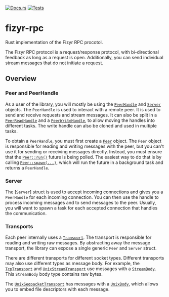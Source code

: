 [![Docs.rs](https://docs.rs/fizyr-rpc/badge.svg)](https://docs.rs/crate/fizyr-rpc/)
[![Tests](![tests](https://github.com/fizyr-private/fizyr-rpc-rs/workflows/tests/badge.svg))](https://github.com/fizyr/fizyr-rpc-rs/actions?query=workflow%3Atests+branch%3Amain)

# fizyr-rpc

Rust implementation of the Fizyr RPC procotol.

The Fizyr RPC protocol is a request/response protocol,
with bi-directional feedback as long as a request is open.
Additionally, you can send individual stream messages that do not initiate a request.

## Overview

### Peer and PeerHandle

As a user of the library, you will mostly be using the [`PeerHandle`][PeerHandle] and [`Server`][Server] objects.
The `PeerHandle` is used to interact with a remote peer.
It is used to send and receive requests and stream messages.
It can also be split in a [`PeerReadHandle`][PeerReadHandle] and a [`PeerWriteHandle`][PeerWriteHandle],
to allow moving the handles into different tasks.
The write handle can also be cloned and used in multiple tasks.

To obtain a `PeerHandle`, you must first create a [`Peer`][Peer] object.
The `Peer` object is responsible for reading and writing messages with the peer,
but you can't use it for sending or receiving messages directly.
Instead, you must ensure that the [`Peer::run()`][Peer::run] future is being polled.
The easiest way to do that is by calling [`Peer::spawn(...)`][Peer::spawn],
which will run the future in a background task and returns a `PeerHandle`.

### Server

The [`Server`] struct is used to accept incoming connections and gives you a `PeerHandle` for each incoming connection.
You can then use the handle to process incoming messages and to send messages to the peer.
Usually, you will want to spawn a task for each accepted connection that handles the communication.

### Transports

Each peer internally uses a [`Transport`][Transport].
The transport is responsible for reading and writing raw messages.
By abstracting away the message transport, the library can expose a single generic `Peer` and `Server` struct.

There are different transports for different socket types.
Different transports may also use different types as message body.
For example, the [`TcpTransport`][TcpTransport] and [`UnixStreamTransport`][UnixStreamTransport]
use messages with a [`StreamBody`][StreamBody].
This `StreamBody` body type contains raw bytes.

The [`UnixSeqpacketTransport`][UnixSeqpacketTransport] has messages with a [`UnixBody`][UnixBody],
which allows you to embed file descriptors with each message.

[Peer]: https://docs.rs/fizyr-rpc/latest/fizyr-rpc/struct.Peer.html
[Peer::run]: https://docs.rs/fizyr-rpc/latest/fizyr-rpc/struct.Peer.html#method.run
[Peer::spawn]: https://docs.rs/fizyr-rpc/latest/fizyr-rpc/struct.Peer.html#method.spawn
[PeerHandle]: https://docs.rs/fizyr-rpc/latest/fizyr-rpc/struct.PeerHandle.html
[PeerReadHandle]: https://docs.rs/fizyr-rpc/latest/fizyr-rpc/struct.PeerReadHandle.html
[PeerWriteHandle]: https://docs.rs/fizyr-rpc/latest/fizyr-rpc/struct.PeerWriteHandle.html
[Server]: https://docs.rs/fizyr-rpc/latest/fizyr-rpc/struct.Server.html

[Transport]: https://docs.rs/fizyr-rpc/latest/fizyr-rpc/trait.Transport.html
[TcpTransport]: https://docs.rs/fizyr-rpc/latest/fizyr-rpc/type.TcpTransport.html
[UnixStreamTransport]: https://docs.rs/fizyr-rpc/latest/fizyr-rpc/type.UnixStreamTransport.html
[UnixSeqpacketTransport]: https://docs.rs/fizyr-rpc/latest/fizyr-rpc/type.UnixSeqpacketTransport.html

[StreamBody]: https://docs.rs/fizyr-rpc/latest/fizyr-rpc/struct.StreamBody.html
[UnixBody]: https://docs.rs/fizyr-rpc/latest/fizyr-rpc/struct.UnixBody.html

